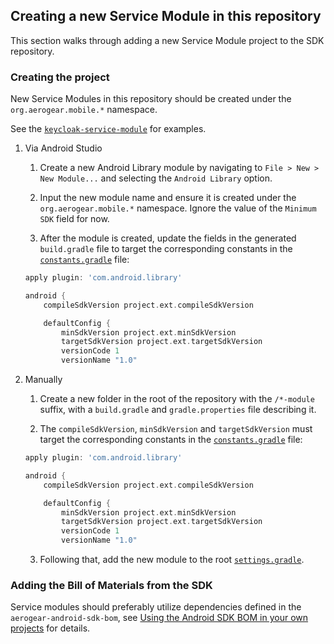 ## Creating a new Service Module in this repository

This section walks through adding a new Service Module project to the SDK repository.

### Creating the project

New Service Modules in this repository should be created under the `org.aerogear.mobile.*` namespace.

See the [`keycloak-service-module`](../keycloak-service-module/build.gradle) for examples.

1. Via Android Studio

    1. Create a new Android Library module by navigating to `File > New > New Module...` and selecting the `Android Library` option.

    2. Input the new module name and ensure it is created under the `org.aerogear.mobile.*` namespace. Ignore the value of the `Minimum SDK` field for now.

    3. After the module is created, update the fields in the generated `build.gradle` file to target the corresponding constants in the [`constants.gradle`](../constants.gradle) file:

    ```groovy
    apply plugin: 'com.android.library'

    android {
        compileSdkVersion project.ext.compileSdkVersion

        defaultConfig {
            minSdkVersion project.ext.minSdkVersion
            targetSdkVersion project.ext.targetSdkVersion
            versionCode 1
            versionName "1.0"
    ```

2. Manually

    1. Create a new folder in the root of the repository with the `/*-module` suffix, with a `build.gradle` and `gradle.properties` file describing it.

    2. The `compileSdkVersion`, `minSdkVersion` and `targetSdkVersion` must target the corresponding constants in the [`constants.gradle`](../constants.gradle) file:

    ```groovy
    apply plugin: 'com.android.library'

    android {
        compileSdkVersion project.ext.compileSdkVersion

        defaultConfig {
            minSdkVersion project.ext.minSdkVersion
            targetSdkVersion project.ext.targetSdkVersion
            versionCode 1
            versionName "1.0"
    ```

    3. Following that, add the new module to the root [`settings.gradle`](../settings.gradle).

### Adding the Bill of Materials from the SDK

Service modules should preferably utilize dependencies defined in the `aerogear-android-sdk-bom`, see [Using the Android SDK BOM in your own projects](./using_the_android_sdk_bom.md) for details.
